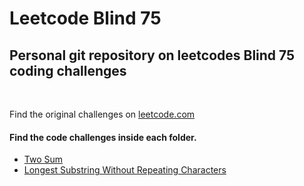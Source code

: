 # Leetcode Blind 75
## Personal git repository on leetcodes Blind 75 coding challenges 
<br />

Find the original challenges on [leetcode.com](https://leetcode.com/list/xi4ci4ig/)

#### Find the code challenges inside each folder.

- [Two Sum](https://github.com/ropstech/leetcode_blind_75/tree/main/two-sum)
- [Longest Substring Without Repeating Characters](https://github.com/ropstech/leetcode_blind_75/tree/main/Longest%20Substring%20Without%20Repeating%20Characters)
